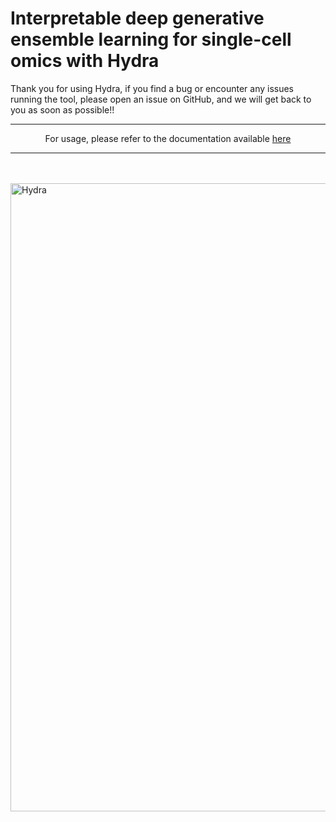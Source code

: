 # Interpretable deep generative ensemble learning for single-cell omics with Hydra

Thank you for using Hydra, if you find a bug or encounter any issues running the tool, please open an issue on GitHub, and we will get back to you as soon as possible!!

---

<center>For usage, please refer to the documentation available <a href="https://sydneybiox.github.io/Hydra/">here</a></center>

---

</br>
</br>

<img width="842" height="1005" alt="Hydra" src="https://github.com/user-attachments/assets/0ac47760-9cbb-4420-a4fb-74d74b777ed7" />
















